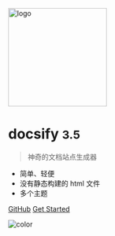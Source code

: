 <img src="_media/icon.jpeg" alt="logo" style="width:200px;"/>

# docsify <small>3.5</small>

> 神奇的文档站点生成器

- 简单、轻便
- 没有静态构建的 html 文件
- 多个主题

[GitHub](https://github.com/docsifyjs/docsify/)
[Get Started](#docsify)

<!-- background image -->

<!-- ![](_media/bg.png) -->

<!-- background color -->

![color](#f0f0f0)